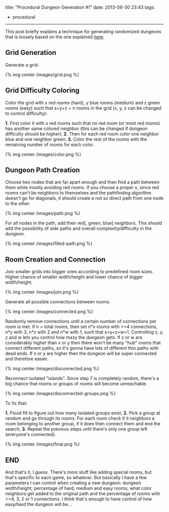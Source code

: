 title: "Procedural Dungeon Generation #1"
date: 2013-06-30 23:43
tags:
- procedural
---

This post briefly explains a technique for generating randomized dungeons<!-- more --> that is loosely based on the one explained [here](http://www.youtube.com/watch?v=GcM9Ynfzll0#t=05m20s).

## Grid Generation

Generate a grid:

{% img center /images/grid.png %}

## Grid Difficulty Coloring 

Color the grid with x red rooms (hard), y blue rooms (medium) and z green rooms (easy) such that x+y+z = n rooms in the grid (x, y, z can be changed to control difficulty):

**1.** First color it with x red rooms such that no red room (or most red rooms) has another same colored neighbor (this can be changed if dungeon difficulty should be higher);
**2.** Then for each red room color one neighbor blue and one neighbor green;
**3.** Color the rest of the rooms with the remaining number of rooms for each color.

{% img center /images/color.png %}

## Dungeon Path Creation

Choose two nodes that are far apart enough and then find a path between them while mostly avoiding red rooms. If you choose a proper x, since red rooms can't be neighbors to themselves and the pathfinding algorithm doesn't go for diagonals, it should create a not so direct path from one node to the other.

{% img center /images/path.png %}

For all nodes in the path, add their red[, green, blue] neighbors. This should add the possibility of side paths and overall complexity/difficulty in the dungeon.

{% img center /images/filled-path.png %}

## Room Creation and Connection

Join smaller grids into bigger ones according to predefined room sizes. Higher chance of smaller width/height and lower chance of bigger width/height.

{% img center /images/join.png %}

Generate all possible connections between rooms.

{% img center /images/connected.png %}

Randomly remove connections until a certain number of connections per room is met. If n = total rooms, then set n\*x rooms with >=4 connections, n\*y with 3, n\*z with 2 and n\*w with 1, such that x+y+z+w=1. Controlling x, y, z and w lets you control how mazy the dungeon gets. If z or w are considerably higher than x or y then there won't be many "hub" rooms that connect different paths, so it's gonna have lots of different thin paths with dead ends. If x or y are higher then the dungeon will be super connected and therefore easier.

{% img center /images/disconnected.png %}

Reconnect isolated "islands". Since step 7 is completely random, there's a big chance that rooms or groups of rooms will become unreachable. 

{% img center /images/disconnected-groups.png %}

To fix that:

**1.** Flood fill to figure out how many isolated groups exist;
**2.** Pick a group at random and go through its rooms. For each room check if it neighbors a room belonging to another group, if it does then connect them and end the search;
**3.** Repeat the previous steps until there's only one group left (everyone's connected).

{% img center /images/final.png %}

## END

And that's it, I guess. There's more stuff like adding special rooms, but that's specific to each game, so whatever. But basically I have a few parameters I can control when creating a new dungeon: dungeon width/height; percentage of hard, medium and easy rooms; what color neighbors get added to the original path and the percentage of rooms with >=4, 3, 2 or 1 connections. I think that's enough to have control of how easy/hard the dungeon will be...
